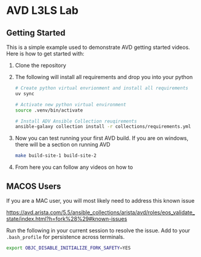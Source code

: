 # AVD L3LS Lab

## Getting Started

This is a simple example used to demonstrate AVD getting started videos. Here is how to get started with:

1. Clone the repository

2. The following will install all requirements and drop you into your python 

    ```bash
    # Create python virtual envrionment and install all requirements
    uv sync

    # Activate new python virtual environment
    source .venv/bin/activate
    
    # Install ADV Ansible Collection reuqirements 
    ansible-galaxy collection install -r collections/requirements.yml
    ```

3. Now you can test running your first AVD build. If you are on windows, there will be a section on running AVD

    ```bash 
    make build-site-1 build-site-2
    ```

4. From here you can follow any videos on how to 


## MACOS Users

If you are a MAC user, you will most likely need to address this known issue

https://avd.arista.com/5.5/ansible_collections/arista/avd/roles/eos_validate_state/index.html?h=fork%28%29#known-issues

Run the following in your current session to resolve the issue. Add to your `.bash_profile` for persistence across terminals.

```bash
export OBJC_DISABLE_INITIALIZE_FORK_SAFETY=YES
```